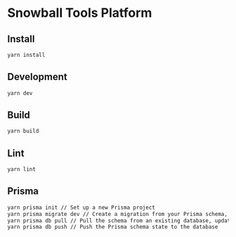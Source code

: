 # Snowball Tools Platform

## Install

```zsh
yarn install
```

## Development

```zsh
yarn dev
```

## Build

```zsh
yarn build
```

## Lint

```zsh
yarn lint
```

## Prisma
  
```zsh
yarn prisma init // Set up a new Prisma project
yarn prisma migrate dev // Create a migration from your Prisma schema, apply it to the database, and generate artifacts (e.g. Prisma Client)
yarn prisma db pull // Pull the schema from an existing database, updating the Prisma schema
yarn prisma db push // Push the Prisma schema state to the database
```
